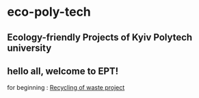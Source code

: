 # eco-poly-tech
## Ecology-friendly Projects of Kyiv Polytech university 
hello all, welcome to EPT! 
---
for beginning : [Recycling of waste project](https://www.inside-out.pro/sistema-zboru-vtorinnoi-sirovini-na-t/) 
